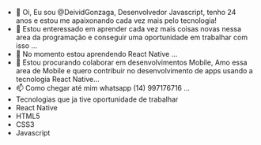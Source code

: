 - 👋 Oi, Eu sou @DeividGonzaga, Desenvolvedor Javascript, tenho 24 anos e estou me apaixonando cada vez mais pelo tecnologia!
- 👀 Estou enteressado em aprender cada vez mais coisas novas nessa area da programação e conseguir uma oportunidade em trabalhar com isso ...
- 🌱 No momento estou aprendendo React Native ...
- 💞️ Estou procurando colaborar em desenvolvimentos Mobile, Amo essa area de Mobile e quero contribuir no desenvolvimento de apps usando a tecnologia React Native...
- 📫 Como chegar até mim 
whatsapp (14) 997176716 ...
- Tecnologias que ja tive oportunidade de trabalhar 
- React Native
- HTML5
- CSS3
- Javascript



